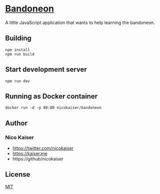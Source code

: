 # [Bandoneon](http://bandoneon.app)

A little JavaScript application that wants to help learning the bandoneon.

## Building

    npm install
    npm run build

## Start development server

    npm run dev

## Running as Docker container

    docker run -d -p 80:80 nicokaiser/bandoneon

## Author

### Nico Kaiser

- https://twitter.com/nicokaiser
- https://kaiser.me
- https://github/nicokaiser

## License

[MIT](LICENSE)
